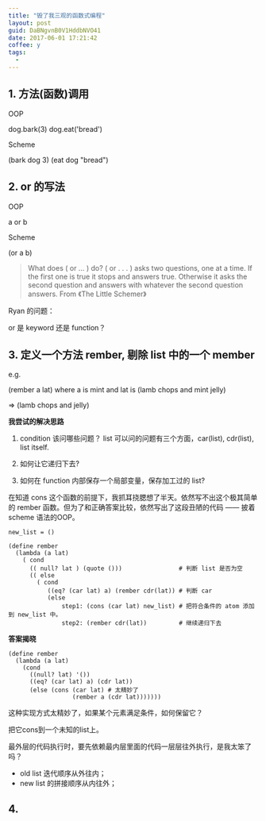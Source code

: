 ```yaml
---
title: "毁了我三观的函数式编程"
layout: post
guid: DaBNgvnB0V1HddbNVO41
date: 2017-06-01 17:21:42
coffee: y
tags:
  - 
---
```


## 1. 方法(函数)调用

OOP

dog.bark(3)
dog.eat('bread')


Scheme

(bark dog 3)
(eat dog "bread")


## 2. or 的写法

OOP

a or b

Scheme

(or a b)

> What does ( or ... ) do?
> ( or . . . ) asks two questions, one at a time. If the first one is true it stops and answers true. Otherwise it asks the second question and answers with whatever the second question answers.
> From 《The Little Schemer》

Ryan 的问题：

or 是 keyword 还是 function？


## 3. 定义一个方法 rember, 剔除 list 中的一个 member

e.g.

(rember a lat)
where a is mint
and lat is (lamb chops and mint jelly)

=> (lamb chops and jelly)


**我尝试的解决思路**

1. condition 该问哪些问题？
list 可以问的问题有三个方面，car(list), cdr(list), list itself.

2. 如何让它递归下去?

3. 如何在 function 内部保存一个局部变量，保存加工过的 list?

在知道 cons 这个函数的前提下，我抓耳挠腮想了半天。依然写不出这个极其简单的 rember 函数。但为了和正确答案比较，依然写出了这段丑陋的代码 —— 披着 scheme 语法的OOP。

```
new_list = ()

(define rember
  (lambda (a lat)
    ( cond
      (( null? lat ) (quote ()))                # 判断 list 是否为空
      (( else 
      	( cond
           ((eq? (car lat) a) (rember cdr(lat)) # 判断 car
           (else 
               step1: (cons (car lat) new_list) # 把符合条件的 atom 添加到 new_list 中。
               step2: (rember cdr(lat))         # 继续递归下去

```


**答案揭晓**

```
(define rember
  (lambda (a lat)
    (cond
      ((null? lat) '())
      ((eq? (car lat) a) (cdr lat))
      (else (cons (car lat) # 太精妙了
                  (rember a (cdr lat)))))))

```

这种实现方式太精妙了，如果某个元素满足条件，如何保留它？

把它cons到一个未知的list上。


最外层的代码执行时，要先依赖最内层里面的代码一层层往外执行，是我太笨了吗？

- old list 迭代顺序从外往内；
- new list 的拼接顺序从内往外；


## 4. 